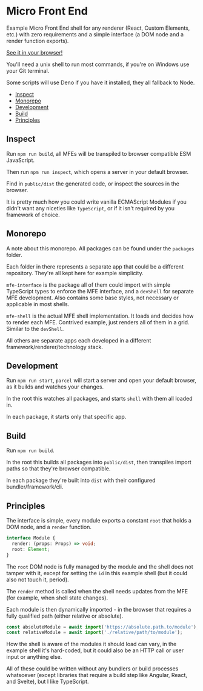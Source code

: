 # Micro Front End

Example Micro Front End shell for any renderer (React, Custom Elements, etc.) with zero requirements and a simple interface (a DOM node and a render function exports).

[See it in your browser!](https://rabelloo.github.io/micro-front-end)

You'll need a unix shell to run most commands, if you're on Windows use your Git terminal.

Some scripts will use Deno if you have it installed, they all fallback to Node.

- [Inspect](#Inspect)
- [Monorepo](#Monorepo)
- [Development](#Development)
- [Build](#Build)
- [Principles](#Principles)

## Inspect

Run `npm run build`, all MFEs will be transpiled to browser compatible ESM JavaScript.

Then run `npm run inspect`, which opens a server in your default browser.

Find in `public/dist` the generated code, or inspect the sources in the browser.

It is pretty much how you could write vanilla ECMAScript Modules if you didn't want any niceties like `TypeScript`, or if it isn't required by you framework of choice.

## Monorepo

A note about this monorepo. All packages can be found under the `packages` folder.

Each folder in there represents a separate app that could be a different repository. They're all kept here for example simplicity.

`mfe-interface` is the package all of them could import with simple TypeScript types to enforce the MFE interface, and a `devShell` for separate MFE development. Also contains some base styles, not necessary or applicable in most shells.

`mfe-shell` is the actual MFE shell implementation. It loads and decides how to render each MFE. Contrived example, just renders all of them in a grid. Similar to the `devShell`.

All others are separate apps each developed in a different framework/renderer/technology stack.

## Development

Run `npm run start`, `parcel` will start a server and open your default browser, as it builds and watches your changes.

In the root this watches all packages, and starts `shell` with them all loaded in.

In each package, it starts only that specific app.

## Build

Run `npm run build`.

In the root this builds all packages into `public/dist`, then transpiles import paths so that they're browser compatible.

In each package they're built into `dist` with their configured bundler/framework/cli.

## Principles

The interface is simple, every module exports a constant `root` that holds a DOM node, and a `render` function.

```ts
interface Module {
  render: (props: Props) => void;
  root: Element;
}
```

The `root` DOM node is fully managed by the module and the shell does not tamper with it, except for setting the `id` in this example shell (but it could also not touch it, period).

The `render` method is called when the shell needs updates from the MFE (for example, when shell state changes).

Each module is then dynamically imported - in the browser that requires a fully qualified path (either relative or absolute).

```ts
const absoluteModule = await import('https://absolute.path.to/module');
const relativeModule = await import('./relative/path/to/module');
```

How the shell is aware of the modules it should load can vary, in the example shell it's hard-coded, but it could also be an HTTP call or user input or anything else.

All of these could be written without any bundlers or build processes whatsoever (except libraries that require a build step like Angular, React, and Svelte), but I like TypeScript.
